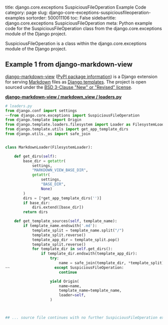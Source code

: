 title: django.core.exceptions SuspiciousFileOperation Example Code
category: page
slug: django-core-exceptions-suspiciousfileoperation-examples
sortorder: 500011106
toc: False
sidebartitle: django.core.exceptions SuspiciousFileOperation
meta: Python example code for the SuspiciousFileOperation class from the django.core.exceptions module of the Django project.


SuspiciousFileOperation is a class within the django.core.exceptions module of the Django project.


## Example 1 from django-markdown-view
[django-markdown-view](https://github.com/rgs258/django-markdown-view)
([PyPI package information](https://pypi.org/project/django-markdown-view/))
is a Django extension for serving [Markdown](/markdown.html) files as
[Django templates](/django-templates.html). The project is open
sourced under the
[BSD 3-Clause "New" or "Revised" license](https://github.com/rgs258/django-markdown-view/blob/master/LICENSE).

[**django-markdown-view / markdown_view / loaders.py**](https://github.com/rgs258/django-markdown-view/blob/master/markdown_view/./loaders.py)

```python
# loaders.py
from django.conf import settings
~~from django.core.exceptions import SuspiciousFileOperation
from django.template import Origin
from django.template.loaders.filesystem import Loader as FilesystemLoader
from django.template.utils import get_app_template_dirs
from django.utils._os import safe_join


class MarkdownLoader(FilesystemLoader):

    def get_dirs(self):
        base_dir = getattr(
            settings,
            "MARKDOWN_VIEW_BASE_DIR",
            getattr(
                settings,
                "BASE_DIR",
                None)
        )
        dirs = [*get_app_template_dirs('')]
        if base_dir:
            dirs.extend([base_dir])
        return dirs

    def get_template_sources(self, template_name):
        if template_name.endswith('.md'):
            template_split = template_name.split("/")
            template_split.reverse()
            template_app_dir = template_split.pop()
            template_split.reverse()
            for template_dir in self.get_dirs():
                if template_dir.endswith(template_app_dir):
                    try:
                        name = safe_join(template_dir, *template_split)
~~                    except SuspiciousFileOperation:
                        continue

                    yield Origin(
                        name=name,
                        template_name=template_name,
                        loader=self,
                    )



## ... source file continues with no further SuspiciousFileOperation examples...

```

